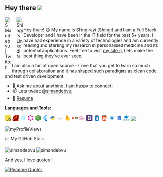## Hey there <img src="https://media.giphy.com/media/hvRJCLFzcasrR4ia7z/giphy.gif" width="25px"> <a href="https://twitter.com/simandebvu">
  <img align="left" alt="S Mandebvu | Twitter" width="22px" src="https://github.com/johan/svg-cleanups/blob/master/logos/twitter.svg" />
</a><a href="https://www.linkedin.com/in/simandebvu/">
  <img align="left" alt="Shingi's LinkedIN" width="22px" style="margin-left:15px" src="https://cdn.jsdelivr.net/npm/simple-icons@3.0.1/icons/linkedin.svg" />
</a>

<br />


Hey there! 😄 My name is Shingirayi (Shingi) and I am a Full Stack Developer and I have been in the IT field for the past 5+ years. I have had experience in a variety of technologies and am currently reading and starting my research in personalised medicine and its potential applications. Feel free to visit [my site :).](https://shingy.xyz/) Lets make the best thing they've ever seen.

I am also a fan of open source - I love that you get to learn so much through collaboration and it has shaped such paradigms as clean code and test driven development.

- 💬 Ask me about anything, I am happy to connect;
- 📫 Lets tweet: [@simandebvu](https://twitter.com/simandebvu);
- 📝 [Resume](https://docs.google.com/document/d/1L5E51QzH8MVeudiFrK5dgjFa4TG7XvO1KEBdifoQBh4/edit?usp=sharing)

**Languages and Tools:**  

<code><img height="20" src="https://raw.githubusercontent.com/github/explore/80688e429a7d4ef2fca1e82350fe8e3517d3494d/topics/javascript/javascript.png"></code>
<code><img height="20" src="https://raw.githubusercontent.com/github/explore/80688e429a7d4ef2fca1e82350fe8e3517d3494d/topics/ruby/ruby.png"></code>
<code><img height="20" src="https://raw.githubusercontent.com/github/explore/80688e429a7d4ef2fca1e82350fe8e3517d3494d/topics/react/react.png"></code>
<code><img height="20" src="https://raw.githubusercontent.com/github/explore/5c058a388828bb5fde0bcafd4bc867b5bb3f26f3/topics/graphql/graphql.png"></code>
<code><img height="20" src="https://raw.githubusercontent.com/github/explore/80688e429a7d4ef2fca1e82350fe8e3517d3494d/topics/nodejs/nodejs.png"></code>
<code><img height="20" src="https://raw.githubusercontent.com/github/explore/80688e429a7d4ef2fca1e82350fe8e3517d3494d/topics/flutter/flutter.png"></code>
<code><img height="20" src="https://raw.githubusercontent.com/github/explore/80688e429a7d4ef2fca1e82350fe8e3517d3494d/topics/python/python.png"></code>
<code><img height="20" src="https://raw.githubusercontent.com/github/explore/80688e429a7d4ef2fca1e82350fe8e3517d3494d/topics/mysql/mysql.png"></code>
<code><img height="20" src="https://raw.githubusercontent.com/github/explore/80688e429a7d4ef2fca1e82350fe8e3517d3494d/topics/firebase/firebase.png"></code>
<code><img height="20" src="https://raw.githubusercontent.com/github/explore/80688e429a7d4ef2fca1e82350fe8e3517d3494d/topics/git/git.png"></code>
<code><img height="20" src="https://raw.githubusercontent.com/github/explore/80688e429a7d4ef2fca1e82350fe8e3517d3494d/topics/sass/sass.png"></code>
<code><img height="20" src="https://raw.githubusercontent.com/github/explore/80688e429a7d4ef2fca1e82350fe8e3517d3494d/topics/bootstrap/bootstrap.png"></code>
<code><img height="20" src="https://raw.githubusercontent.com/github/explore/80688e429a7d4ef2fca1e82350fe8e3517d3494d/topics/css/css.png"></code>
<code><img height="20" src="https://raw.githubusercontent.com/github/explore/80688e429a7d4ef2fca1e82350fe8e3517d3494d/topics/html/html.png"></code>
<code><img height="20" src="https://raw.githubusercontent.com/github/explore/80688e429a7d4ef2fca1e82350fe8e3517d3494d/topics/webpack/webpack.png"></code>
<code><img height="20" src="https://raw.githubusercontent.com/github/explore/80688e429a7d4ef2fca1e82350fe8e3517d3494d/topics/sql/sql.png"></code>
<code><img height="20" src="https://raw.githubusercontent.com/github/explore/80688e429a7d4ef2fca1e82350fe8e3517d3494d/topics/docker/docker.png"></code>
<code><img height="20" src="https://raw.githubusercontent.com/github/explore/80688e429a7d4ef2fca1e82350fe8e3517d3494d/topics/docker/rails.png"></code>

![myProfileViews](https://komarev.com/ghpvc/?username=simandebvu&color=blue)

📈 My GitHub Stats

<p align="left"> <img src="https://github-readme-stats.vercel.app/api?username=simandebvu&show_icons=true&theme=gotham" alt="simandebvu" />
<img src="https://github-readme-stats.vercel.app/api/top-langs/?username=simandebvu&show_icons=true&theme=gotham&layout=compact" alt="simandebvu" />


And yes, I love quotes !

[![Readme Quotes](https://quotes-github-readme.vercel.app/api?type=horizontal&theme=dark)](https://github.com/piyushsuthar/github-readme-quotes)
